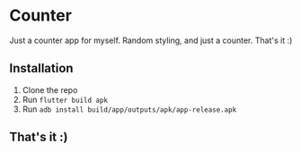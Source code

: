# Counter

Just a counter app for myself. Random styling, and just a counter. That's it :)

## Installation

1. Clone the repo
2. Run `flutter build apk` 
3. Run `adb install build/app/outputs/apk/app-release.apk`

## That's it :)